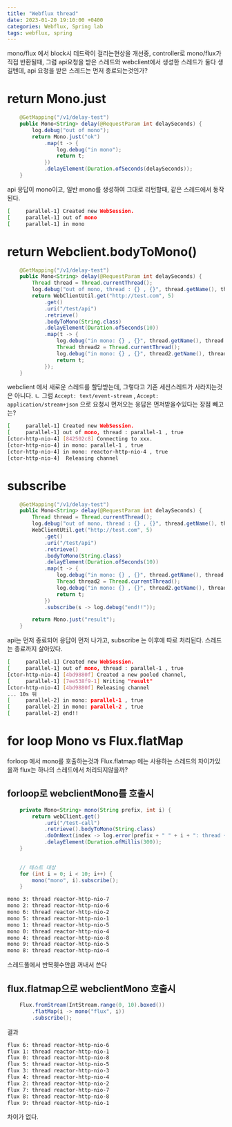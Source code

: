 ```yaml
---
title: "Webflux thread"
date: 2023-01-20 19:10:00 +0400
categories: Webflux, Spring lab
tags: webflux, spring
---
```


mono/flux 에서 block시 데드락이 걸리는현상을 개선중, controller로 mono/flux가 직접 반환될때, 그럼 api요청을 받은 스레드와 webclient에서 생성한 스레드가 둘다 생길텐데, api 요청을 받은 스레드는 먼저 종료되는것인가?

# return Mono.just
```java
    @GetMapping("/v1/delay-test")
	public Mono<String> delay(@RequestParam int delaySeconds) {
		log.debug("out of mono");
		return Mono.just("ok")
			.map(t -> {
				log.debug("in mono");
				return t;
			})
			.delayElement(Duration.ofSeconds(delaySeconds));
	}
```
api 응답이 mono이고, 일반 mono를 생성하여 그대로 리턴할때, 같은 스레드에서 동작된다.
```sh
[     parallel-1] Created new WebSession.
[     parallel-1] out of mono
[     parallel-1] in mono
```

# return Webclient.bodyToMono()
```java
    @GetMapping("/v1/delay-test")
	public Mono<String> delay(@RequestParam int delaySeconds) {
		Thread thread = Thread.currentThread();
		log.debug("out of mono, thread : {} , {}", thread.getName(), thread.isAlive());
		return WebClientUtil.get("http://test.com", 5)
			.get()
			.uri("/test/api")
			.retrieve()
			.bodyToMono(String.class)
            .delayElement(Duration.ofSeconds(10))
			.map(t -> {
				log.debug("in mono: {} , {}", thread.getName(), thread.isAlive());
				Thread thread2 = Thread.currentThread();
				log.debug("in mono: {} , {}", thread2.getName(), thread2.isAlive());
				return t;
			});
	}
```
webclient 에서 새로운 스레드를 할당받는데, 그렇다고 기존 세션스레드가 사라지는것은 아니다.
ㄴ 그럼 `Accept: text/event-stream` , `Accept: application/stream+json` 으로 요청시 먼저오는 응답은 먼저받을수있다는 장점 빼고는?
```sh
[     parallel-1] Created new WebSession.
[     parallel-1] out of mono, thread : parallel-1 , true
[ctor-http-nio-4] [842502c8] Connecting to xxx.
[ctor-http-nio-4] in mono: parallel-1 , true
[ctor-http-nio-4] in mono: reactor-http-nio-4 , true
[ctor-http-nio-4]  Releasing channel
```

# subscribe
```java
    @GetMapping("/v1/delay-test")
	public Mono<String> delay(@RequestParam int delaySeconds) {
		Thread thread = Thread.currentThread();
		log.debug("out of mono, thread : {} , {}", thread.getName(), thread.isAlive());
		WebClientUtil.get("http://test.com", 5)
			.get()
			.uri("/test/api")
			.retrieve()
			.bodyToMono(String.class)
			.delayElement(Duration.ofSeconds(10))
			.map(t -> {
				log.debug("in mono: {} , {}", thread.getName(), thread.isAlive());
				Thread thread2 = Thread.currentThread();
				log.debug("in mono: {} , {}", thread2.getName(), thread2.isAlive());
				return t;
			})
			.subscribe(s -> log.debug("end!!"));

		return Mono.just("result");
	}   
```
api는 먼저 종료되어 응답이 먼저 나가고, subscribe 는 이후에 따로 처리된다. 스레드는 종료까지 살아있다.
```sh
[     parallel-1] Created new WebSession.
[     parallel-1] out of mono, thread : parallel-1 , true
[ctor-http-nio-4] [4bd9880f] Created a new pooled channel,
[     parallel-1] [7ee538f9-1] Writing "result"
[ctor-http-nio-4] [4bd9880f] Releasing channel
... 10s 뒤
[     parallel-2] in mono: parallel-1 , true
[     parallel-2] in mono: parallel-2 , true
[     parallel-2] end!!
```


# for loop Mono vs Flux.flatMap
forloop 에서 mono를 호출하는것과 Flux.flatmap 에는 사용하는 스레드의 차이가있을까 flux는 하나의 스레드에서 처리되지않을까?
## forloop로 webclientMono를 호출시
```java
	private Mono<String> mono(String prefix, int i) {
		return webClient.get()
			.uri("/test-call")
			.retrieve().bodyToMono(String.class)
			.doOnNext(index -> log.error(prefix + " " + i + ": thread {} ", Thread.currentThread().getName()))
			.delayElement(Duration.ofMillis(300));
	}

	
	// 테스트 대상
	for (int i = 0; i < 10; i++) {
		mono("mono", i).subscribe();
	}
```

```sh
mono 3: thread reactor-http-nio-7 
mono 2: thread reactor-http-nio-6 
mono 6: thread reactor-http-nio-2 
mono 5: thread reactor-http-nio-1 
mono 1: thread reactor-http-nio-5 
mono 0: thread reactor-http-nio-4 
mono 4: thread reactor-http-nio-8 
mono 9: thread reactor-http-nio-5 
mono 8: thread reactor-http-nio-4 
```
스레드풀에서 반복횟수만큼 꺼내서 쓴다
## flux.flatmap으로 webclientMono 호출시
```java
	Flux.fromStream(IntStream.range(0, 10).boxed())
		.flatMap(i -> mono("flux", i))
		.subscribe();
```
결과
```sh
flux 6: thread reactor-http-nio-6 
flux 1: thread reactor-http-nio-1 
flux 0: thread reactor-http-nio-8 
flux 5: thread reactor-http-nio-5 
flux 3: thread reactor-http-nio-3 
flux 4: thread reactor-http-nio-4 
flux 2: thread reactor-http-nio-2 
flux 7: thread reactor-http-nio-7 
flux 8: thread reactor-http-nio-8 
flux 9: thread reactor-http-nio-1 
```
차이가 없다.